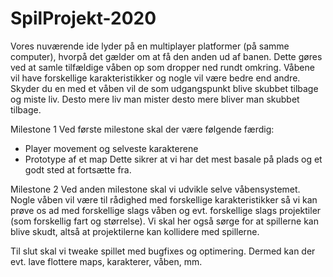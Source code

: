 # SpilProjekt-2020

Vores nuværende ide lyder på en multiplayer platformer (på samme computer), hvorpå det gælder om at få den anden ud af banen. Dette gøres ved at samle tilfældige våben op som dropper ned rundt omkring. Våbene vil have forskellige karakteristikker og nogle vil være bedre end andre. Skyder du en med et våben vil de som udgangspunkt blive skubbet tilbage og miste liv. Desto mere liv man mister desto mere bliver man skubbet tilbage. 

Milestone 1
Ved første milestone skal der være følgende færdig:
- Player movement og selveste karakterene
- Prototype af et map
Dette sikrer at vi har det mest basale på plads og et godt sted at fortsætte fra.

Milestone 2
Ved anden milestone skal vi udvikle selve våbensystemet. Nogle våben vil være til rådighed med forskellige karakteristikker så vi kan prøve os ad med forskellige slags våben og evt. forskellige slags projektiler (som forskellig fart og størrelse). Vi skal her også sørge for at spillerne kan blive skudt, altså at projektilerne kan kollidere med spillerne.

Til slut skal vi tweake spillet med bugfixes og optimering. Dermed kan der evt. lave flottere maps, karakterer, våben, mm. 